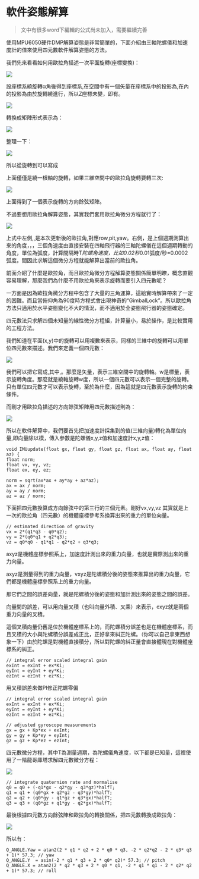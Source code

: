 
#  軟件姿態解算


> 文中有很多word下編輯的公式尚未加入，需要繼續完善

使用MPU6050硬件DMP解算姿態是非常簡單的，下面介紹由三軸陀螺儀和加速度計的值來使用四元數軟件解算姿態的方法。

我們先來看看如何用歐拉角描述一次平面旋轉(座標變換)：

![](/assets/img/soft-algorithm-1.png)

設座標系繞旋轉α角後得到座標系,在空間中有一個矢量在座標系中的投影為,在內的投影為由於旋轉繞進行，所以Z座標未變，即有。

![](/assets/img/soft-algorithm-2.png)

轉換成矩陣形式表示為：

![](/assets/img/soft-algorithm-4.png)

整理一下：

![](/assets/img/soft-algorithm-5.png)

所以從旋轉到可以寫成

上面僅僅是繞一根軸的旋轉，如果三維空間中的歐拉角旋轉要轉三次:

![](/assets/img/soft-algorithm-6.png)

上面得到了一個表示旋轉的方向餘弦矩陣。

不過要想用歐拉角解算姿態，其實我們套用歐拉角微分方程就行了：

![](/assets/img/soft-algorithm-7.png)

上式中左側,,是本次更新後的歐拉角,對應row,pit,yaw。右側，是上個週期測算出來的角度，，，三個角速度由直接安裝在四軸飛行器的三軸陀螺儀在這個週期轉動的角度，單位為弧度，計算間隔時T*陀螺角速度，比如0.02秒*0.01弧度/秒=0.0002弧度。間因此求解這個微分方程就能解算出當前的歐拉角。

前面介紹了什麼是歐拉角，而且歐拉角微分方程解算姿態關係簡單明瞭，概念直觀容易理解，那麼我們為什麼不用歐拉角來表示旋轉而要引入四元數呢？

一方面是因為歐拉角微分方程中包含了大量的三角運算，這給實時解算帶來了一定的困難。而且當俯仰角為90度時方程式會出現神奇的“GimbalLock”。所以歐拉角方法只適用於水平姿態變化不大的情況，而不適用於全姿態飛行器的姿態確定。

四元數法只求解四個未知量的線性微分方程組，計算量小，易於操作，是比較實用的工程方法。

我們知道在平面(x,y)中的旋轉可以用複數來表示，同樣的三維中的旋轉可以用單位四元數來描述。我們來定義一個四元數：

![](/assets/img/soft-algorithm-8.png)

我們可以把它寫成,其中,。那麼是矢量，表示三維空間中的旋轉軸。w是標量，表示旋轉角度。那麼就是繞軸旋轉w度，所以一個四元數可以表示一個完整的旋轉。只有單位四元數才可以表示旋轉，至於為什麼，因為這就是四元數表示旋轉的約束條件。

而剛才用歐拉角描述的方向餘弦矩陣用四元數描述則為：

![](/assets/img/soft-algorithm-9.png)

所以在軟件解算中，我們要首先把加速度計採集到的值(三維向量)轉化為單位向量,即向量除以模，傳入參數是陀螺儀x,y,z值和加速度計x,y,z值：

~~~
void IMUupdate(float gx, float gy, float gz, float ax, float ay, float az) {
float norm;
float vx, vy, vz;
float ex, ey, ez;         

norm = sqrt(ax*ax + ay*ay + az*az);      
ax = ax / norm;
ay = ay / norm;
az = az / norm;

~~~

下面把四元數換算成方向餘弦中的第三行的三個元素。剛好vx,vy,vz 其實就是上一次的歐拉角（四元數）的機體座標參考系換算出來的重力的單位向量。

~~~
// estimated direction of gravity
vx = 2*(q1*q3 - q0*q2);
vy = 2*(q0*q1 + q2*q3);
vz = q0*q0 - q1*q1 - q2*q2 + q3*q3;
~~~
axyz是機體座標參照系上，加速度計測出來的重力向量，也就是實際測出來的重力向量。

axyz是測量得到的重力向量，vxyz是陀螺積分後的姿態來推算出的重力向量，它們都是機體座標參照系上的重力向量。

那它們之間的誤差向量，就是陀螺積分後的姿態和加計測出來的姿態之間的誤差。

向量間的誤差，可以用向量叉積（也叫向量外積、叉乘）來表示，exyz就是兩個重力向量的叉積。

這個叉積向量仍舊是位於機體座標系上的，而陀螺積分誤差也是在機體座標系，而且叉積的大小與陀螺積分誤差成正比，正好拿來糾正陀螺。（你可以自己拿東西想象一下）由於陀螺是對機體直接積分，所以對陀螺的糾正量會直接體現在對機體座標系的糾正。

~~~
// integral error scaled integral gain
exInt = exInt + ex*Ki;
eyInt = eyInt + ey*Ki;
ezInt = ezInt + ez*Ki;
~~~

用叉積誤差來做PI修正陀螺零偏

~~~
// integral error scaled integral gain
exInt = exInt + ex*Ki;
eyInt = eyInt + ey*Ki;
ezInt = ezInt + ez*Ki;

// adjusted gyroscope measurements
gx = gx + Kp*ex + exInt;
gy = gy + Kp*ey + eyInt;
gz = gz + Kp*ez + ezInt;
~~~
四元數微分方程，其中T為測量週期，為陀螺儀角速度，以下都是已知量，這裡使用了一階龍哥庫塔求解四元數微分方程：

![](/assets/img/soft-algorithm-6.png)

~~~
// integrate quaternion rate and normalise
q0 = q0 + (-q1*gx - q2*gy - q3*gz)*halfT;
q1 = q1 + (q0*gx + q2*gz - q3*gy)*halfT;
q2 = q2 + (q0*gy - q1*gz + q3*gx)*halfT;
q3 = q3 + (q0*gz + q1*gy - q2*gx)*halfT;  
~~~
最後根據四元數方向餘弦陣和歐拉角的轉換關係，把四元數轉換成歐拉角：

![](/assets/img/soft-algorithm-6.png)

所以有：

~~~
Q_ANGLE.Yaw = atan2(2 * q1 * q2 + 2 * q0 * q3, -2 * q2*q2 - 2 * q3* q3 + 1)* 57.3; // yaw
Q_ANGLE.Y  = asin(-2 * q1 * q3 + 2 * q0* q2)* 57.3; // pitch
Q_ANGLE.X = atan2(2 * q2 * q3 + 2 * q0 * q1, -2 * q1 * q1 - 2 * q2* q2 + 1)* 57.3; // roll
~~~
